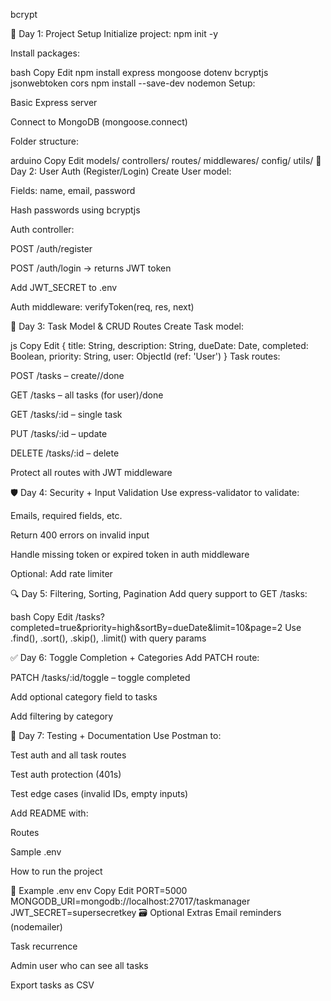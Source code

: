 bcrypt

📆 Day 1: Project Setup
Initialize project: npm init -y

Install packages:

bash
Copy
Edit
npm install express mongoose dotenv bcryptjs jsonwebtoken cors
npm install --save-dev nodemon
Setup:

Basic Express server

Connect to MongoDB (mongoose.connect)

Folder structure:

arduino
Copy
Edit
models/
controllers/
routes/
middlewares/
config/
utils/
👤 Day 2: User Auth (Register/Login)
Create User model:

Fields: name, email, password

Hash passwords using bcryptjs

Auth controller:

POST /auth/register

POST /auth/login → returns JWT token

Add JWT_SECRET to .env

Auth middleware: verifyToken(req, res, next)

📝 Day 3: Task Model & CRUD Routes
Create Task model:

js
Copy
Edit
{
  title: String,
  description: String,
  dueDate: Date,
  completed: Boolean,
  priority: String,
  user: ObjectId (ref: 'User')
}
Task routes:

POST /tasks – create//done

GET /tasks – all tasks (for user)/done

GET /tasks/:id – single task

PUT /tasks/:id – update

DELETE /tasks/:id – delete

Protect all routes with JWT middleware

🛡️ Day 4: Security + Input Validation
Use express-validator to validate:

Emails, required fields, etc.

Return 400 errors on invalid input

Handle missing token or expired token in auth middleware

Optional: Add rate limiter

🔍 Day 5: Filtering, Sorting, Pagination
Add query support to GET /tasks:

bash
Copy
Edit
/tasks?completed=true&priority=high&sortBy=dueDate&limit=10&page=2
Use .find(), .sort(), .skip(), .limit() with query params

✅ Day 6: Toggle Completion + Categories
Add PATCH route:

PATCH /tasks/:id/toggle – toggle completed

Add optional category field to tasks

Add filtering by category

🧪 Day 7: Testing + Documentation
Use Postman to:

Test auth and all task routes

Test auth protection (401s)

Test edge cases (invalid IDs, empty inputs)

Add README with:

Routes

Sample .env

How to run the project

🧰 Example .env
env
Copy
Edit
PORT=5000
MONGODB_URI=mongodb://localhost:27017/taskmanager
JWT_SECRET=supersecretkey
🗃️ Optional Extras
Email reminders (nodemailer)

Task recurrence

Admin user who can see all tasks

Export tasks as CSV

